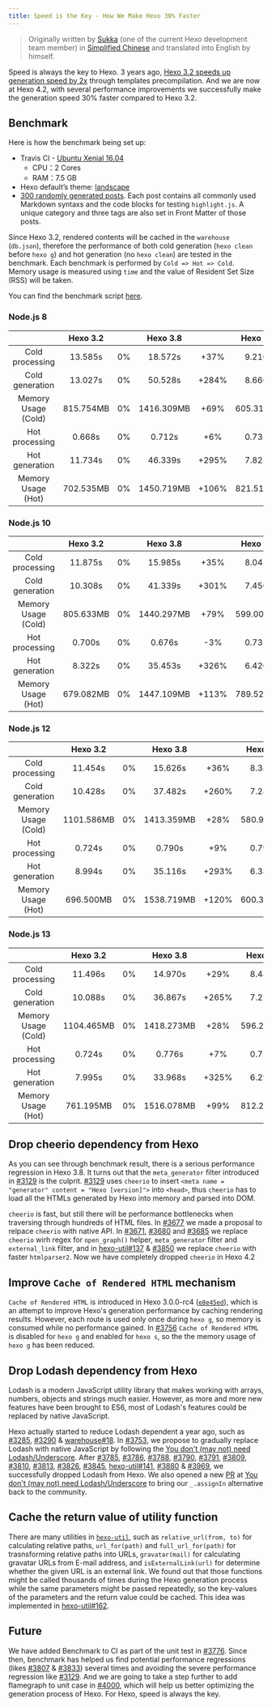 ```yaml
---
title: Speed is the Key - How We Make Hexo 30% Faster
---
```


> Originally written by [Sukka](https://github.com/SukkaW) (one of the current Hexo development team member) in [Simplified Chinese](https://blog.skk.moe/post/how-we-make-hexo-4-2-faster/)  and translated into English by himself.

Speed is always the key to Hexo. 3 years ago, [Hexo 3.2 speeds up generation speed by 2x](https://hexo.io/news/2016/02/28/hexo-3-2-released/) through templates precompilation. And we are now at Hexo 4.2, with several performance improvements we successfully make the generation speed 30% faster compared to Hexo 3.2.

## Benchmark

Here is how the benchmark being set up:

- Travis CI - [Ubuntu Xenial 16.04](https://docs.travis-ci.com/user/reference/overview/#virtualisation-environment-vs-operating-system)
  - CPU：2 Cores
  - RAM：7.5 GB
- Hexo default’s theme: [landscape](https://github.com/hexojs/hexo-theme-landscape)
- [300 randomly generated posts](https://github.com/SukkaLab/hexo-many-posts/). Each post contains all commonly used Markdown syntaxs and the code blocks for testing `highlight.js`. A unique category and three tags are also set in Front Matter of those posts.

Since Hexo 3.2, rendered contents will be cached in the `warehouse` (`db.json`), therefore the performance of both cold generation (`hexo clean` before `hexo g`) and hot generation (no `hexo clean`) are tested in the benchmark. Each benchmark is performed by `Cold => Hot => Cold`. Memory usage is measured using `time` and the value of Resident Set Size (RSS) will be taken.

You can find the benchmark script [here](https://github.com/theme-suka/performance-test/blob/3.2-vs-3.8-vs-4.2/perf-test.sh).

### Node.js 8

| | Hexo 3.2 | | Hexo 3.8 | | Hexo 4.2 | |
|:---:|:---:|:---:|:---:|:---:|:---:|:---:|
| Cold processing | 13.585s | 0% | 18.572s | +37% | 9.210s | -32% |
| Cold generation | 13.027s | 0% | 50.528s | +284% | 8.666s | -33% |
| Memory Usage (Cold) | 815.754MB | 0% | 1416.309MB | +69% | 605.312MB | -26% |
| Hot processing | 0.668s | 0% | 0.712s | +6% | 0.732s | +7% |
| Hot generation | 11.734s | 0% | 46.339s | +295% | 7.821s | -33% |
| Memory Usage (Hot) | 702.535MB | 0% | 1450.719MB | +106% | 821.512MB | +17% |

### Node.js 10

| | Hexo 3.2 | | Hexo 3.8 | | Hexo 4.2 | |
|:---:|:---:|:---:|:---:|:---:|:---:|:---:|
| Cold processing | 11.875s | 0% | 15.985s | +35% | 8.043s | -29% |
| Cold generation | 10.308s | 0% | 41.339s | +301% | 7.450s | -28% |
| Memory Usage (Cold) | 805.633MB | 0% | 1440.297MB | +79% | 599.008MB | -26% |
| Hot processing | 0.700s | 0% | 0.676s | -3% | 0.731s | +4% |
| Hot generation | 8.322s | 0% | 35.453s | +326% | 6.420s | -23% |
| Memory Usage (Hot) | 679.082MB | 0% | 1447.109MB | +113% | 789.527MB | +16% |

### Node.js 12

| | Hexo 3.2 | | Hexo 3.8 | | Hexo 4.2 | |
|:---:|:---:|:---:|:---:|:---:|:---:|:---:|
| Cold processing | 11.454s | 0% | 15.626s | +36% | 8.381s | -27% |
| Cold generation | 10.428s | 0% | 37.482s | +260% | 7.283s | -30% |
| Memory Usage (Cold) | 1101.586MB | 0% | 1413.359MB | +28% | 580.953MB | -47% |
| Hot processing | 0.724s | 0% | 0.790s | +9% | 0.790s | +9% |
| Hot generation | 8.994s | 0% | 35.116s | +293% | 6.385s | -29% |
| Memory Usage (Hot) | 696.500MB | 0% | 1538.719MB | +120% | 600.398MB | -14% |

### Node.js 13

| | Hexo 3.2 | | Hexo 3.8 | | Hexo 4.2 | |
|:---:|:---:|:---:|:---:|:---:|:---:|:---:|
| Cold processing | 11.496s | 0% | 14.970s | +29% | 8.489s | -26% |
| Cold generation | 10.088s | 0% | 36.867s | +265% | 7.212s | -28% |
| Memory Usage (Cold) | 1104.465MB | 0% | 1418.273MB | +28% | 596.233MB | -46% |
| Hot processing | 0.724s | 0% | 0.776s | +7% | 0.756s | +4% |
| Hot generation | 7.995s | 0% | 33.968s | +325% | 6.294s | -21% |
| Memory Usage (Hot) | 761.195MB | 0% | 1516.078MB | +99% | 812.234MB | +7% |

## Drop cheerio dependency from Hexo

As you can see through benchmark result, there is a serious performance regression in Hexo 3.8. It turns out that the `meta_generator` filter introduced in [#3129] is the culprit. [#3129] uses `cheerio` to insert `<meta name = "generator" content = "Hexo [version]">` into `<head>`, thus `cheerio` has to load all the HTMLs generated by Hexo into memory and parsed into DOM.

`cheerio` is fast, but still there will be performance bottlenecks when traversing through hundreds of HTML files. In [#3677] we made a proposal to relpace `cheerio` with native API. In [#3671], [#3680] and [#3685] we replace `cheerio` wirh regex for `open_graph()` helper, `meta_generator` filter and `external_link` filter, and in [hexo-util#137] & [#3850] we replace `cheerio` with faster `htmlparser2`. Now we have completely dropped `cheerio` in Hexo 4.2

[#3129]: https://github.com/hexojs/hexo/issues/3129
[#3677]: https://github.com/hexojs/hexo/issues/3677
[#3671]: https://github.com/hexojs/hexo/issues/3671
[#3680]: https://github.com/hexojs/hexo/issues/3680
[#3685]: https://github.com/hexojs/hexo/pull/3685
[hexo-util#137]: https://github.com/hexojs/hexo-util/pull/137
[#3850]: https://github.com/hexojs/hexo/pull/3850

## Improve `Cache of Rendered HTML` mechanism

`Cache of Rendered HTML` is introduced in Hexo 3.0.0-rc4 ([`e8e45ed`]), which is an attempt to improve Hexo's generation performance by caching rendering results. However, each route is used only once during `hexo g`, so memory is consumed while no performance gained. In [#3756]  `Cache of Rendered HTML`  is disabled for `hexo g` and enabled for `hexo s`, so the the memory usage of `hexo g` has been reduced.

[`e8e45ed`]: https://github.com/hexojs/hexo/commit/e8e45ed0f379f975147a214fbf52b2c28a6c806a#diff-b9bb6fa7bb069bab9948daba90c6c3b2

[#3756]: https://github.com/hexojs/hexo/pull/3756

## Drop Lodash dependency from Hexo

Lodash is a modern JavaScript utility library that makes working with arrays, numbers, objects and strings much easier. However, as more and more new features have been brought to ES6, most of Lodash's features could be replaced by native JavaScript.

Hexo actually started to reduce Lodash dependent a year ago, such as [#3285], [#3290] & [warehouse#18]. In [#3753], we propose to gradually replace Lodash with native JavaScript by following the [You don't (may not) need Lodash/Underscore](https://github.com/you-dont-need/You-Dont-Need-Lodash-Underscore). After [#3785], [#3786], [#3788], [#3790], [#3791], [#3809], [#3810], [#3813], [#3826], [#3845], [hexo-util#141], [#3880] & [#3969], we successfully dropped Lodash from Hexo. We also opened a new [PR](https://github.com/you-dont-need/You-Dont-Need-Lodash-Underscore/pull/244) at [You don't (may not) need Lodash/Underscore](https://github.com/you-dont-need/You-Dont-Need-Lodash-Underscore) to bring our `_.assignIn` alternative back to the community.

[#3285]: https://github.com/hexojs/hexo/pull/3285
[#3290]: https://github.com/hexojs/hexo/pull/3290
[warehouse#18]: https://github.com/hexojs/warehouse/pull/18
[#3753]: https://github.com/hexojs/hexo/issues/3753
[#3785]: https://github.com/hexojs/hexo/pull/3785
[#3786]: https://github.com/hexojs/hexo/pull/3786
[#3788]: https://github.com/hexojs/hexo/pull/3788
[#3790]: https://github.com/hexojs/hexo/pull/3790
[#3791]: https://github.com/hexojs/hexo/pull/3791
[#3809]: https://github.com/hexojs/hexo/pull/3809
[#3810]: https://github.com/hexojs/hexo/pull/3810
[#3813]: https://github.com/hexojs/hexo/pull/3813
[#3826]: https://github.com/hexojs/hexo/pull/3826
[#3845]: https://github.com/hexojs/hexo/pull/3845
[hexo-util#141]: https://github.com/hexojs/hexo-util/pull/141
[#3880]: https://github.com/hexojs/hexo/pull/3880
[#3969]: https://github.com/hexojs/hexo/pull/3969

## Cache the return value of utility function

There are many utilities in [`hexo-util`](https://github.com/hexojs/hexo-util), such as `relative_url(from, to)` for calculating relative paths, `url_for(path)` and `full_url_for(path)` for trasnsforming relative paths into URLs, `gravatar(mail)` for calculating gravatar URLs from E-mail address, and `isExternalLink(url)` for determine whether the given URL is an external link. We found out that those functions might be called thousands of times during the Hexo generation process while the same parameters might be passed repeatedly, so the key-values of the parameters and the return value could be cached. This idea was implemented in [hexo-util#162].

[hexo-util#162]: https://github.com/hexojs/hexo-util/pull/162

## Future

We have added Benchmark to CI as part of the unit test in [#3776]. Since then, benchmark has helped us find potential performance regressions (likes [#3807] & [#3833]) several times and avoiding the severe performance regression like [#3129]. And we are going to take a step further to add flamegraph to unit case in [#4000], which will help us better optimizing the generation process of Hexo. For Hexo, speed is always the key.

[#3776]: https://github.com/hexojs/hexo/pull/3776
[#3129]: https://github.com/hexojs/hexo/issues/3129
[#3807]: https://github.com/hexojs/hexo/pull/3807
[#3833]: https://github.com/hexojs/hexo/issues/3833
[#4000]: https://github.com/hexojs/hexo/pull/4000
